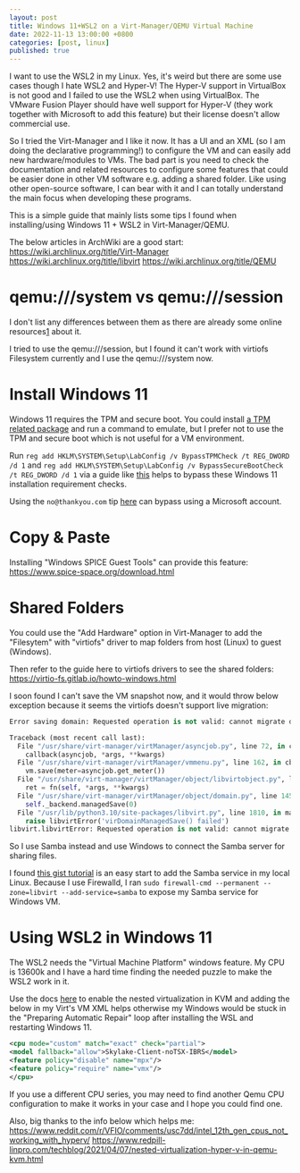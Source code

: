 ```yaml
---
layout: post
title: Windows 11+WSL2 on a Virt-Manager/QEMU Virtual Machine
date: 2022-11-13 13:00:00 +0800
categories: [post, linux]
published: true
---
```


I want to use the WSL2 in my Linux. Yes, it's weird but there are some use cases though I hate WSL2 and Hyper-V! The Hyper-V support in VirtualBox is not good and I failed to use the WSL2 when using VirtualBox. The VMware Fusion Player should have well support for Hyper-V (they work together with Microsoft to add this feature) but their license doesn't allow commercial use.

So I tried the Virt-Manager and I like it now. It has a UI and an XML (so I am doing the declarative programming!) to configure the VM and can easily add new hardware/modules to VMs. The bad part is you need to check the documentation and related resources to configure some features that could be easier done in other VM software e.g. adding a shared folder. Like using other open-source software, I can bear with it and I can totally understand the main focus when developing these programs.

This is a simple guide that mainly lists some tips I found when installing/using Windows 11 + WSL2 in Virt-Manager/QEMU.

The below articles in ArchWiki are a good start:
<https://wiki.archlinux.org/title/Virt-Manager>
<https://wiki.archlinux.org/title/libvirt>
<https://wiki.archlinux.org/title/QEMU>

# qemu:///system vs qemu:///session

I don't list any differences between them as there are already some online resources[1] about it.

I tried to use the qemu:///session, but I found it can't work with virtiofs Filesystem currently and I use the qemu:///system now.

# Install Windows 11

Windows 11 requires the TPM and secure boot. You could install [a TPM related package](https://wiki.archlinux.org/title/QEMU#Trusted_Platform_Module_emulation) and run a command to emulate, but I prefer not to use the TPM and secure boot which is not useful for a VM environment.

Run `reg add HKLM\SYSTEM\Setup\LabConfig /v BypassTPMCheck /t REG_DWORD /d 1` and `reg add HKLM\SYSTEM\Setup\LabConfig /v BypassSecureBootCheck /t REG_DWORD /d 1` via a guide like [this](https://www.prime-expert.com/articles/b37/solving-this-pc-cant-run-windows-11-problem/) helps to bypass these Windows 11 installation requirement checks.

Using the `no@thankyou.com` tip [here](https://superuser.com/a/1744964) can bypass using a Microsoft account.

# Copy & Paste

Installing "Windows SPICE Guest Tools" can provide this feature: <https://www.spice-space.org/download.html>

# Shared Folders

You could use the "Add Hardware" option in Virt-Manager to add the "Filesytem" with "virtiofs" driver to map folders from host (Linux) to guest (Windows).

Then refer to the guide here to virtiofs drivers to see the shared folders: <https://virtio-fs.gitlab.io/howto-windows.html>

I soon found I can't save the VM snapshot now, and it would throw below exception because it seems the virtiofs doesn't support live migration:

```python
Error saving domain: Requested operation is not valid: cannot migrate domain: non-migratable device: 0000:00:02.4:00.0/vhost-user-fs

Traceback (most recent call last):
  File "/usr/share/virt-manager/virtManager/asyncjob.py", line 72, in cb_wrapper
    callback(asyncjob, *args, **kwargs)
  File "/usr/share/virt-manager/virtManager/vmmenu.py", line 162, in cb
    vm.save(meter=asyncjob.get_meter())
  File "/usr/share/virt-manager/virtManager/object/libvirtobject.py", line 57, in newfn
    ret = fn(self, *args, **kwargs)
  File "/usr/share/virt-manager/virtManager/object/domain.py", line 1450, in save
    self._backend.managedSave(0)
  File "/usr/lib/python3.10/site-packages/libvirt.py", line 1810, in managedSave
    raise libvirtError('virDomainManagedSave() failed')
libvirt.libvirtError: Requested operation is not valid: cannot migrate domain: non-migratable device: 0000:00:02.4:00.0/vhost-user-fs
```

So I use Samba instead and use Windows to connect the Samba server for sharing files.

I found [this gist tutorial](https://gist.github.com/suzker/562dc80e51841847e8d9) is an easy start to add the Samba service in my local Linux. Because I use Firewalld, I ran `sudo firewall-cmd --permanent --zone=libvirt --add-service=samba` to expose my Samba service for Windows VM.

# Using WSL2 in Windows 11

The WSL2 needs the "Virtual Machine Platform" windows feature. My CPU is 13600k and I have a hard time finding the needed puzzle to make the WSL2 work in it.

Use the docs [here](https://docs.fedoraproject.org/en-US/quick-docs/using-nested-virtualization-in-kvm/) to enable the nested virtualization in KVM and adding the below in my Virt's VM XML helps otherwise my Windows would be stuck in the "Preparing Automatic Repair" loop after installing the WSL and restarting Windows 11.

```xml
<cpu mode="custom" match="exact" check="partial">
<model fallback="allow">Skylake-Client-noTSX-IBRS</model>
<feature policy="disable" name="mpx"/>  
<feature policy="require" name="vmx"/>
</cpu>
```

If you use a different CPU series, you may need to find another Qemu CPU configuration to make it works in your case and I hope you could find one.

Also, big thanks to the info below which helps me:
<https://www.reddit.com/r/VFIO/comments/usc7dd/intel_12th_gen_cpus_not_working_with_hyperv/>
<https://www.redpill-linpro.com/techblog/2021/04/07/nested-virtualization-hyper-v-in-qemu-kvm.html>

[1]: https://blog.wikichoon.com/2016/01/qemusystem-vs-qemusession.html

